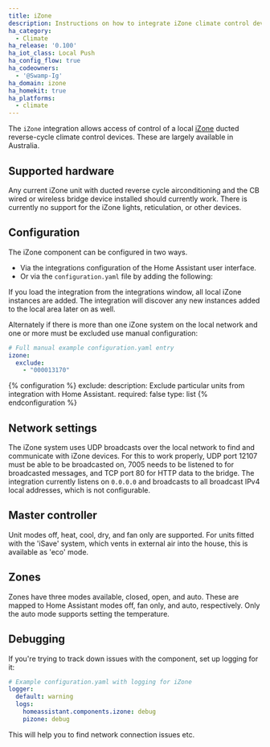 ```yaml
---
title: iZone
description: Instructions on how to integrate iZone climate control devices with Home Assistant.
ha_category:
  - Climate
ha_release: '0.100'
ha_iot_class: Local Push
ha_config_flow: true
ha_codeowners:
  - '@Swamp-Ig'
ha_domain: izone
ha_homekit: true
ha_platforms:
  - climate
---
```


The `iZone` integration allows access of control of a local [iZone](https://izone.com.au/) ducted reverse-cycle climate control devices. These are largely available in Australia.

## Supported hardware

Any current iZone unit with ducted reverse cycle airconditioning and the CB wired or wireless bridge device installed should currently work. There is currently no support for the iZone lights, reticulation, or other devices.

## Configuration

The iZone component can be configured in two ways. 

- Via the integrations configuration of the Home Assistant user interface.
- Or via the `configuration.yaml` file by adding the following:

If you load the integration from the integrations window, all local iZone instances are added. The integration will discover any new instances added to the local area later on as well.

Alternately if there is more than one iZone system on the local network and one or more must be excluded use manual configuration:

```yaml
# Full manual example configuration.yaml entry
izone:
  exclude:
    - "000013170"
```

{% configuration %}
exclude:
  description: Exclude particular units from integration with Home Assistant.
  required: false
  type: list
{% endconfiguration %}

## Network settings

The iZone system uses UDP broadcasts over the local network to find and communicate with iZone devices. For this to work properly, UDP port  12107 must be able to be broadcasted on, 7005 needs to be listened to for broadcasted messages, and TCP port 80 for HTTP data to the bridge. The integration currently listens on `0.0.0.0` and broadcasts to all broadcast IPv4 local addresses, which is not configurable.

## Master controller

Unit modes off, heat, cool, dry, and fan only are supported. For units fitted with the 'iSave' system, which vents in external air into the house, this is available as 'eco' mode.

## Zones

Zones have three modes available, closed, open, and auto. These are mapped to Home Assistant modes off, fan only, and auto, respectively. Only the auto mode supports setting the temperature.

## Debugging

If you're trying to track down issues with the component, set up logging for it:


```yaml
# Example configuration.yaml with logging for iZone
logger:
  default: warning
  logs:
    homeassistant.components.izone: debug
    pizone: debug
```

This will help you to find network connection issues etc.
